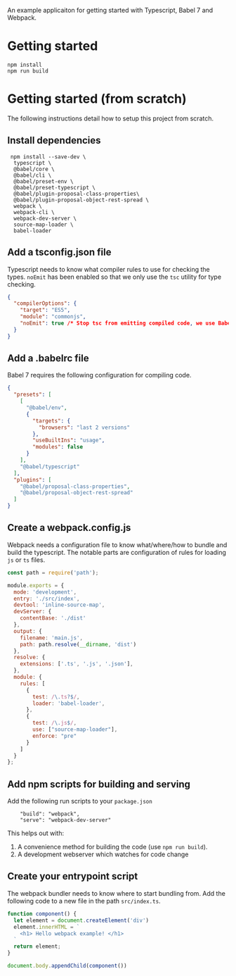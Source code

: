 An example applicaiton for getting started with Typescript, Babel 7 and  Webpack.
# Getting started
```
npm install
npm run build
```

# Getting started (from scratch)

The following instructions detail how to setup this project from scratch.

## Install dependencies

```
 npm install --save-dev \
  typescript \
  @babel/core \
  @babel/cli \
  @babel/preset-env \
  @babel/preset-typescript \
  @babel/plugin-proposal-class-properties\
  @babel/plugin-proposal-object-rest-spread \
  webpack \
  webpack-cli \
  webpack-dev-server \
  source-map-loader \
  babel-loader
```

## Add a tsconfig.json file
Typescript needs to know what compiler rules to use for checking the types. `noEmit` has been enabled so that we only use the `tsc` utility for type checking.

```json
{
  "compilerOptions": {
    "target": "ES5",
    "module": "commonjs", 
    "noEmit": true /* Stop tsc from emitting compiled code, we use Babel7 for compilation */
  }
}
```


## Add a .babelrc file
Babel 7 requires the following configuration for compiling code.
```json
{
  "presets": [
    [
      "@babel/env",
      {
        "targets": {
          "browsers": "last 2 versions"
        },
        "useBuiltIns": "usage",
        "modules": false
      }
    ],
    "@babel/typescript"
  ],
  "plugins": [
    "@babel/proposal-class-properties",
    "@babel/proposal-object-rest-spread"
  ]
}
```
## Create a webpack.config.js

Webpack needs a configuration file to know what/where/how to bundle and build the typescript. The notable parts are configuration of rules for loading `js` or `ts` files.

```js
const path = require('path');

module.exports = {
  mode: 'development',
  entry: './src/index',
  devtool: 'inline-source-map',
  devServer: {
    contentBase: './dist'
  },
  output: {
    filename: 'main.js',
    path: path.resolve(__dirname, 'dist')
  },
  resolve: {
    extensions: ['.ts', '.js', '.json'],
  },
  module: {
    rules: [
      {
        test: /\.ts?$/,
        loader: 'babel-loader',
      },
      {
        test: /\.js$/,
        use: ["source-map-loader"],
        enforce: "pre"
      }
    ]
  }
};

```

## Add npm scripts for building and serving
Add the following run scripts to your `package.json`
```
    "build": "webpack",
    "serve": "webpack-dev-server"
```
This helps out with:

1. A convenience method for building the code (use `npm run build`).
2. A development webserver which watches for code change

## Create your entrypoint script

The webpack bundler needs to know where to start bundling from. Add the following code to a new file in the path `src/index.ts`.

```ts
function component() {
  let element = document.createElement('div')
  element.innerHTML = `
    <h1> Hello webpack example! </h1>
  `
  return element;
}

document.body.appendChild(component())
```